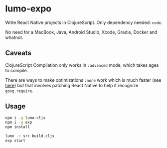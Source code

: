 # lumo-expo

Write React Native projects in ClojureScript. Only dependency needed: `node`.

No need for a MacBook, Java, Android Studio, Xcode, Gradle, Docker and whatnot.

## Caveats

ClojureScript Compilation only works in `:advanced` mode, which takes ages to compile.

There are ways to make optimizations `:none` work which is much faster (see [here](https://github.com/mjmeintjes/boot-react-native)) but that involves patching React Native to help it recognize `goog.require`.

## Usage

```bash
npm i -g lumo-cljs
npm i -g exp
npm install

lumo -c src build.cljs
exp start
```
